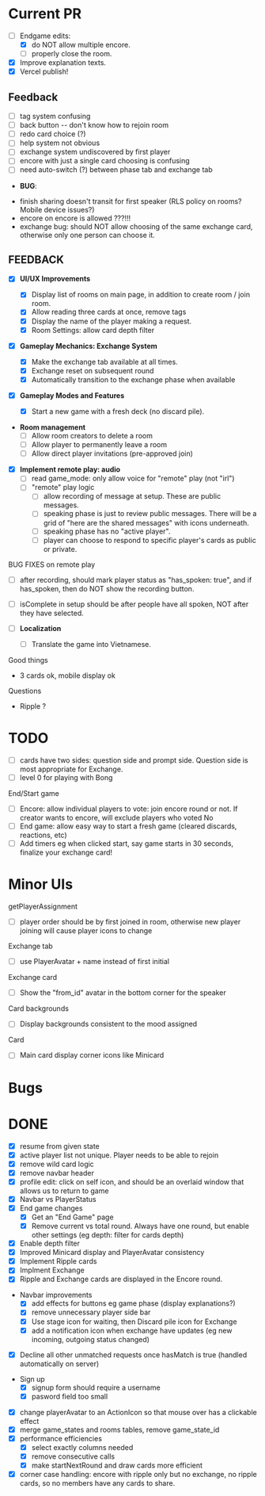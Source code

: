 # Current PR

- [ ] Endgame edits:
  - [x] do NOT allow multiple encore.
  - [ ] properly close the room.
- [x] Improve explanation texts.
- [x] Vercel publish!

## Feedback

- [ ] tag system confusing
- [ ] back button -- don't know how to rejoin room
- [ ] redo card choice (?)
- [ ] help system not obvious
- [ ] exchange system undiscovered by first player
- [ ] encore with just a single card choosing is confusing
- [ ] need auto-switch (?) between phase tab and exchange tab

* **BUG**:

- finish sharing doesn't transit for first speaker (RLS policy on rooms? Mobile device issues?)
- encore on encore is allowed ???!!!
- exchange bug: should NOT allow choosing of the same exchange card, otherwise only one person can choose it.

## FEEDBACK

- [x] **UI/UX Improvements**

  - [x] Display list of rooms on main page, in addition to create room / join room.
  - [x] Allow reading three cards at once, remove tags
  - [x] Display the name of the player making a request.
  - [x] Room Settings: allow card depth filter

- [x] **Gameplay Mechanics: Exchange System**

  - [x] Make the exchange tab available at all times.
  - [x] Exchange reset on subsequent round
  - [x] Automatically transition to the exchange phase when available

- [x] **Gameplay Modes and Features**
  - [x] Start a new game with a fresh deck (no discard pile).

- **Room management**
  - [ ] Allow room creators to delete a room
  - [ ] Allow player to permanently leave a room
  - [ ] Allow direct player invitations (pre-approved join)

- [x] **Implement remote play: audio**
  - [ ] read game_mode: only allow voice for "remote" play (not "irl")
  - [ ] "remote" play logic 
    - [ ] allow recording of message at setup. These are public messages. 
    - [ ] speaking phase is just to review public messages. There will be a grid of "here are the shared messages" with icons underneath. 
    - [ ] speaking phase has no "active player".
    - [ ] player can choose to respond to specific player's cards as public or private. 

BUG FIXES on remote play
- [ ] after recording, should mark player status as "has_spoken: true", and if has_spoken, then do NOT show the recording button. 
- [ ] isComplete in setup should be after people have all spoken, NOT after they have selected. 



- [ ] **Localization**
  - [ ] Translate the game into Vietnamese.

Good things

- 3 cards ok, mobile display ok

Questions

- Ripple ?

# TODO

- [ ] cards have two sides: question side and prompt side. Question side is most appropriate for Exchange.
- [ ] level 0 for playing with Bong

End/Start game

- [ ] Encore: allow individual players to vote: join encore round or not. If creator wants to encore, will exclude players who voted No
- [ ] End game: allow easy way to start a fresh game (cleared discards, reactions, etc)
- [ ] Add timers eg when clicked start, say game starts in 30 seconds, finalize your exchange card!

# Minor UIs

getPlayerAssignment

- [ ] player order should be by first joined in room, otherwise new player joining will cause player icons to change

Exchange tab

- [ ] use PlayerAvatar + name instead of first initial

Exchange card

- [ ] Show the "from_id" avatar in the bottom corner for the speaker

Card backgrounds

- [ ] Display backgrounds consistent to the mood assigned

Card

- [ ] Main card display corner icons like Minicard

# Bugs

# DONE

- [x] resume from given state
- [x] active player list not unique. Player needs to be able to rejoin
- [x] remove wild card logic
- [x] remove navbar header
- [x] profile edit: click on self icon, and should be an overlaid window that allows us to return to game
- [x] Navbar vs PlayerStatus
- [x] End game changes
  - [x] Get an "End Game" page
  - [x] Remove current vs total round. Always have one round, but enable other settings (eg depth: filter for cards depth)
- [x] Enable depth filter
- [x] Improved Minicard display and PlayerAvatar consistency
- [x] Implement Ripple cards
- [x] Implment Exchange
- [x] Ripple and Exchange cards are displayed in the Encore round.
- Navbar improvements
  - [x] add effects for buttons eg game phase (display explanations?)
  - [x] remove unnecessary player side bar
  - [x] Use stage icon for waiting, then Discard pile icon for Exchange
  - [x] add a notification icon when exchange have updates (eg new incoming, outgoing status changed)
- [x] Decline all other unmatched requests once hasMatch is true (handled automatically on server)
- Sign up
  - [x] signup form should require a username
  - [x] pasword field too small
- [x] change playerAvatar to an ActionIcon so that mouse over has a clickable effect
- [x] merge game_states and rooms tables, remove game_state_id
- [x] performance efficiencies
  - [x] select exactly columns needed
  - [x] remove consecutive calls
  - [x] make startNextRound and draw cards more efficient
- [x] corner case handling: encore with ripple only but no exchange, no ripple cards, so no members have any cards to share.
